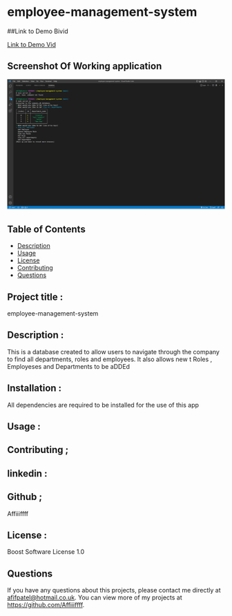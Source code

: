 # employee-management-system

##Link to Demo Bivid

[Link to Demo Vid](https://drive.google.com/file/d/1EAee_vgBUlcca25aSN_Nc6Yqnq_MWEhW/view)

## Screenshot Of Working application

![screenshot of application](./assets/images/Screenshot%202022-10-22%20123624.png)

## Table of Contents

- [Description](#Description)
- [Usage](#Usage)
- [License](#license)
- [Contributing](#Contributing)
- [Questions](#questions)

## Project title :

employee-management-system

## Description :

This is a database created to allow users to navigate through the company to find all departments, roles and employees. It also allows new t Roles , Employeses and Departments to be aDDEd

## Installation :

All dependencies are required to be installed for the use of this app

## Usage :

## Contributing ;

## linkedin :

## Github ;

Affiiiffff

## License :

Boost Software License 1.0

## Questions

If you have any questions about this projects, please contact me directly at afifpatel@hotmail.co.uk. You can view more of my projects at https://github.com/Affiiiffff.
